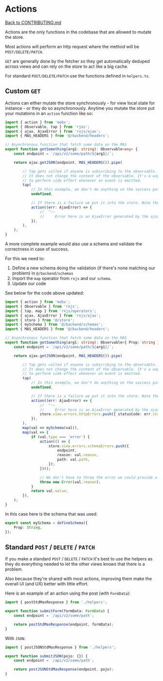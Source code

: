 # Actions

[Back to CONTRIBUTING.md](../../../CONTRIBUTING.md)

Actions are the only functions in the codebase that are allowed to mutate the store.

Most actions will perform an http request where the method will be `POST/DELETE/PATCH`.

`GET` are generally done by the fetcher so they get automatically deduped across views
and can rely on the store to act like a big cache.

For standard `POST/DELETE/PATCH` use the functions defined in `helpers.ts`.

## Custom `GET`

Actions can either mutate the store synchronously - for view local state for instance -
or they do so asynchronously. Anytime you mutate the store put your mutations in an
`action` function like so:

```ts
import { action } from 'mobx';
import { Observable, tap } from 'rjxs';
import { ajax, AjaxError } from 'rxjs/ajax';
import { MAS_HEADERS } from '@/backend/headers';

// Asynchronous function that fetch some data on the MAS
export function getSomething(arg1: string): Observable<any> {
    const endpoint = `/api/v2/some/path/${arg1}/`;

    return ajax.getJSON(endpoint, MAS_HEADERS()).pipe(

        // Tap gets called if anyone is subscribing to the observable.
        // It does not change the content of the observable. It's a way
        // to perform side effect whenever an event is emitted.
        tap(
            // In this example, we don't do anything on the success path.
            undefined,

            // If there is a failure we put it into the store. Note the call to action here.
            action((err: AjaxError) => {
                //  ^~~
                //     Error here is an AjaxError generated by the ajax.getJSON call.
            }),
        ),
    );
}
```

A more complete example would also use a schema and validate the correctness in case of success.

For this we need to:

 1. Define a new schema doing the validation (if there's none matching our problem) in `@/backend/schemas`
 2. Import the `map` operator from `rxjs` and our `schema`.
 3. Update our code

See below for the code above updated:

```ts
import { action } from 'mobx';
import { Observable } from 'rxjs';
import { tap, map } from 'rxjs/operators';
import { ajax, AjaxError } from 'rxjs/ajax';
import { store } from '@/store';
import { mySchema } from '@/backend/schemas';
import { MAS_HEADERS } from '@/backend/headers';

// Asynchronous function that fetch some data on the MAS
export function getSomething(arg1: string): Observable<{ Prop: string }> {
    const endpoint = `/api/v2/some/path/${arg1}/`;

    return ajax.getJSON(endpoint, MAS_HEADERS()).pipe(

        // Tap gets called if anyone is subscribing to the observable.
        // It does not change the content of the observable. It's a way
        // to perform side effect whenever an event is emitted.
        tap(
            // In this example, we don't do anything on the success path.
            undefined,

            // If there is a failure we put it into the store. Note the call to action here.
            action((err: AjaxError) => {
                //  ^~~
                //     Error here is an AjaxError generated by the ajax.getJSON call.
                store.view.errors.httpErrors.push({ statusCode: err.status, endpoint });
            }),
        ),
        map(val => mySchema(val)),
        map(val => {
            if (val.type === 'error') {
                action(() => {
                    store.view.errors.schemaErrors.push({
                        endpoint,
                        reason: val.reason,
                        path: val.path,
                    });
                })();

                // We don't have to throw the error we could provide a default value.
                throw new Error(val.reason);
            }
            return val.value;
        }),
    );
}
```

In this case here is the schema that was used:

```ts
export const mySchema = defineSchema({
    Prop: String,
});
```

## Standard `POST` / `DELETE` / `PATCH`

If you make a standard `POST` / `DELETE` / `PATCH` it's best to use the helpers
as they do everything needed to let the other views knows that there is a problem.

Also because they're shared with most actions, improving them make the overall UI
(and UX) better with little effort.

Here is an example of an action using the post (with `FormData`):

```ts
import { postStdMasResponse } from './helpers';

export function submitForm(formData: FormData) {
    const endpoint = `/api/v2/some/path`;

    return postStdMasResponse(endpoint, formData);
}
```

With `JSON`:

```ts
import { postJSONStdMasResponse } from './helpers';

export function submitJSON(pojo: {}) {
    const endpoint = `/api/v2/some/path`;

    return postJSONStdMasResponse(endpoint, pojo);
}
```
